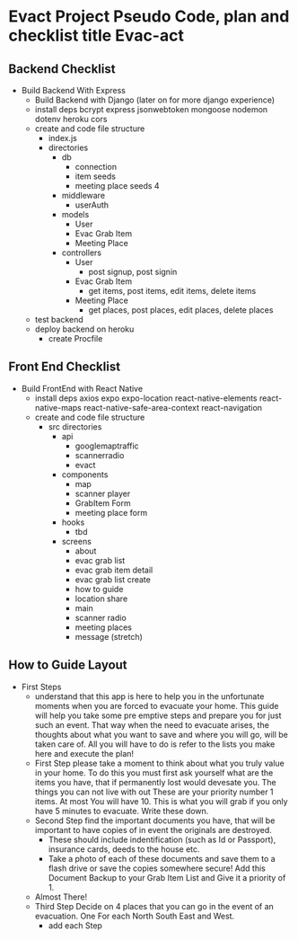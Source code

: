 # Evact Project  Pseudo Code, plan and checklist title Evac-act
## Backend Checklist
- Build Backend With Express
    -  Build Backend with Django (later on for more django experience)
    - install deps bcrypt express jsonwebtoken mongoose nodemon dotenv heroku cors 
    - create and code file structure 
        - index.js
        - directories
            - db
                - connection
                - item seeds 
                - meeting place seeds 4
            - middleware
                - userAuth
            - models
                - User
                - Evac Grab Item
                - Meeting Place
            - controllers
                - User
                    - post signup, post signin
                - Evac Grab Item
                    - get items, post items, edit items, delete items
                - Meeting Place
                    - get places, post places, edit places, delete places
    - test backend 
    - deploy backend on heroku
        - create Procfile
## Front End Checklist
- Build FrontEnd with React Native
    - install deps axios expo expo-location react-native-elements react-native-maps react-native-safe-area-context react-navigation 
    - create  and code file structure
        - src directories 
            - api
                - googlemaptraffic
                - scannerradio
                - evact 
            - components
                - map
                - scanner player
                - GrabItem Form
                - meeting place form
            - hooks
                - tbd
            - screens
                - about 
                - evac grab list
                - evac grab item detail
                - evac grab list create
                - how to guide
                - location share
                - main
                - scanner radio
                - meeting places 
                - message (stretch)
                



## How to Guide Layout
- First Steps 
    - understand that this app is here to help you in the unfortunate moments when you are forced to evacuate your home. This guide will help you take some pre emptive steps and prepare you for just such an event. That way when the need to evacuate arises, the thoughts about what you want to save and where you will go, will be taken care of. All you will have to do is refer to the lists you make here and execute the plan!
    - First Step please take a moment to think about what you truly value in your home. To do this you must first ask yourself what are the items  you have, that if permanently lost would devesate you. The things you can not live with out These are your priority number 1 items. At most You will have 10. This is what you will grab if you only have 5 minutes to evacuate. Write these down.
    - Second Step find the important documents you have, that will be important to have copies of in event the originals are destroyed.
        - These should include indentification (such as Id or Passport), insurance cards, deeds to the house etc. 
        - Take a photo of each of these documents and save them to a flash drive or save the copies somewhere secure! Add this Document Backup to your Grab Item List and Give it a priority of 1. 
    - Almost There! 
    - Third Step Decide on 4 places that you can go in the event of an evacuation. One For each North South East and West. 
        - add each Step
